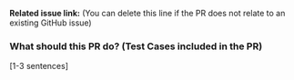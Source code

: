 **Related issue link:** (You can delete this line if the PR does not relate to an existing GitHub issue)

### What should this PR do? (Test Cases included in the PR)
[1-3 sentences]